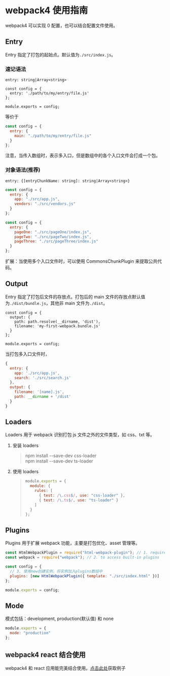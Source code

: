 # webpack4 使用指南

webpack4 可以实现 0 配置，也可以结合配置文件使用。

## Entry

Entry 指定了打包的起始点。默认值为`./src/index.js`。

### 速记语法

`entry: string|Array<string>`

```javscript
const config = {
  entry: './path/to/my/entry/file.js'
};

module.exports = config;
```

等价于

```javascript
const config = {
  entry: {
    main: "./path/to/my/entry/file.js"
  }
};
```

注意，当传入数组时，表示多入口，但是数组中的各个入口文件会打成一个包。

### 对象语法(推荐)

`entry: {[entryChunkName: string]: string|Array<string>}`

```javascript
const config = {
  entry: {
    app: "./src/app.js",
    vendors: "./src/vendors.js"
  }
};
```

```javascript
const config = {
  entry: {
    pageOne: "./src/pageOne/index.js",
    pageTwo: "./src/pageTwo/index.js",
    pageThree: "./src/pageThree/index.js"
  }
};
```

扩展：当使用多个入口文件时，可以使用 CommonsChunkPlugin 来提取公共代码。

## Output

Entry 指定了打包后文件的存放点。打包后的 main 文件的存放点默认值为`./dist/bundle.js`，其他非 main 文件为`./dist`。

```javscript
const config = {
  output: {
    path: path.resolve(__dirname, 'dist'),
    filename: 'my-first-webpack.bundle.js'
  }
};

module.exports = config;
```

当打包多入口文件时，

```javascript
{
  entry: {
    app: './src/app.js',
    search: './src/search.js'
  },
  output: {
    filename: '[name].js',
    path: __dirname + '/dist'
  }
}
```

## Loaders

Loaders 用于 webpack 识别打包 js 文件之外的文件类型，如 css、txt 等。

1.  安装 loaders
    > npm install --save-dev css-loader  
    > npm install --save-dev ts-loader
2.  使用 loaders
    > ```javascript
    > module.exports = {
    >   module: {
    >     rules: [
    >       { test: /\.css$/, use: "css-loader" },
    >       { test: /\.ts$/, use: "ts-loader" }
    >     ]
    >   }
    > };
    > ```

## Plugins

Plugins 用于扩展 webpack 功能，主要是打包优化、asset 管理等。

```javascript
const HtmlWebpackPlugin = require("html-webpack-plugin"); // 1. require plugin
const webpack = require("webpack"); // 2. to access built-in plugins

const config = {
  // 3. 使用new创建实例，将实例加入plugins数组中
  plugins: [new HtmlWebpackPlugin({ template: "./src/index.html" })]
};

module.exports = config;
```

## Mode

模式包括：development, production(默认值) 和 none

```javascript
module.exports = {
  mode: "production"
};
```

## webpack4 react 结合使用

webpack4 和 react 应用能完美结合使用。[点击此处](https://github.com/juventusfc/webpack4-react-template)获取例子
